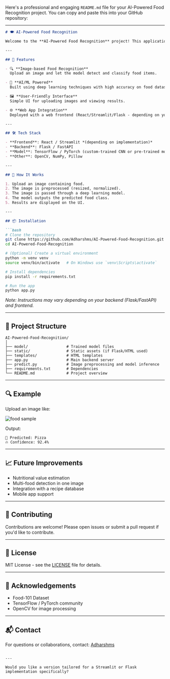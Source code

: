 Here's a professional and engaging `README.md` file for your AI-Powered Food Recognition project. You can copy and paste this into your GitHub repository:

---

````markdown
# 🍽️ AI-Powered Food Recognition

Welcome to the **AI-Powered Food Recognition** project! This application uses computer vision and machine learning to recognize food items from images. Whether you're building a smart calorie tracker, a kitchen assistant, or just curious about what's on your plate, this project offers a foundation for real-world food detection.

---

## 🚀 Features

- 🔍 **Image-based Food Recognition**  
  Upload an image and let the model detect and classify food items.

- 🤖 **AI/ML Powered**  
  Built using deep learning techniques with high accuracy on food datasets.

- 🖼️ **User-Friendly Interface**  
  Simple UI for uploading images and viewing results.

- 🌐 **Web App Integration**  
  Deployed with a web frontend (React/Streamlit/Flask - depending on your setup).

---

## 🛠️ Tech Stack

- **Frontend**: React / Streamlit *(depending on implementation)*
- **Backend**: Flask / FastAPI
- **Model**: TensorFlow / PyTorch (custom-trained CNN or pre-trained model like EfficientNet)
- **Other**: OpenCV, NumPy, Pillow

---

## 🧠 How It Works

1. Upload an image containing food.
2. The image is preprocessed (resized, normalized).
3. The image is passed through a deep learning model.
4. The model outputs the predicted food class.
5. Results are displayed on the UI.

---

## 📦 Installation

```bash
# Clone the repository
git clone https://github.com/Adharshms/AI-Powered-Food-Recognition.git
cd AI-Powered-Food-Recognition

# (Optional) Create a virtual environment
python -m venv venv
source venv/bin/activate   # On Windows use `venv\Scripts\activate`

# Install dependencies
pip install -r requirements.txt

# Run the app
python app.py
````

*Note: Instructions may vary depending on your backend (Flask/FastAPI) and frontend.*

---

## 📁 Project Structure

```
AI-Powered-Food-Recognition/
│
├── model/                 # Trained model files
├── static/                # Static assets (if Flask/HTML used)
├── templates/             # HTML templates
├── app.py                 # Main backend server
├── predict.py             # Image preprocessing and model inference
├── requirements.txt       # Dependencies
└── README.md              # Project overview
```

---

## 🔍 Example

Upload an image like:

![food sample](https://example.com/sample-image.jpg)

Output:

```
🍕 Predicted: Pizza
🔥 Confidence: 92.4%
```

---

## 📈 Future Improvements

* Nutritional value estimation
* Multi-food detection in one image
* Integration with a recipe database
* Mobile app support

---

## 🤝 Contributing

Contributions are welcome! Please open issues or submit a pull request if you'd like to contribute.

---

## 📄 License

MIT License - see the [LICENSE](LICENSE) file for details.

---

## 🙌 Acknowledgements

* Food-101 Dataset
* TensorFlow / PyTorch community
* OpenCV for image processing

---

## 📬 Contact

For questions or collaborations, contact: [Adharshms](https://github.com/Adharshms)

```

---

Would you like a version tailored for a Streamlit or Flask implementation specifically?
```
